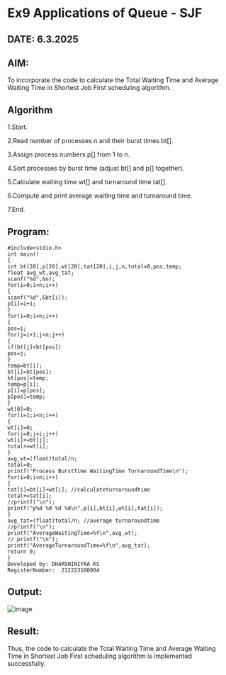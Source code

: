 # Ex9 Applications of Queue - SJF
## DATE: 6.3.2025
## AIM:
To incorporate the code to calculate the Total Waiting Time and Average Waiting Time in Shortest Job First scheduling algorithm.
## Algorithm
1.Start.

2.Read number of processes n and their burst times bt[].

3.Assign process numbers p[] from 1 to n.

4.Sort processes by burst time (adjust bt[] and p[] together).

5.Calculate waiting time wt[] and turnaround time tat[].

6.Compute and print average waiting time and turnaround time.

7.End.



## Program:
```
#include<stdio.h>
int main()
{
int bt[20],p[20],wt[20],tat[20],i,j,n,total=0,pos,temp;
float avg_wt,avg_tat;
scanf("%d",&n);
for(i=0;i<n;i++)
{
scanf("%d",&bt[i]);
p[i]=i+1;
}
for(i=0;i<n;i++)
{
pos=i;
for(j=i+1;j<n;j++)
{
if(bt[j]<bt[pos])
pos=j;
}
temp=bt[i];
bt[i]=bt[pos];
bt[pos]=temp;
temp=p[i];
p[i]=p[pos];
p[pos]=temp;
}
wt[0]=0;
for(i=1;i<n;i++)
{
wt[i]=0;
for(j=0;j<i;j++)
wt[i]+=bt[j];
total+=wt[i];
}
avg_wt=(float)total/n;
total=0;
printf("Process BurstTime WaitingTime TurnaroundTime\n");
for(i=0;i<n;i++)
{
tat[i]=bt[i]+wt[i]; //calculateturnaroundtime
total+=tat[i];
//printf("\n");
printf("p%d %d %d %d\n",p[i],bt[i],wt[i],tat[i]);
}
avg_tat=(float)total/n; //average turnaroundtime
//printf("\n");
printf("AverageWaitingTime=%f\n",avg_wt);
// printf("\n");
printf("AverageTurnaroundTime=%f\n",avg_tat);
return 0;
}
Developed by: DHARSHINIYAA KS
RegisterNumber:  212223100004

```

## Output:

![image](https://github.com/user-attachments/assets/6883d4da-ece1-47aa-88d5-f10fd191db5b)


## Result:
Thus, the code to calculate the Total Waiting Time and Average Waiting Time in Shortest Job First scheduling algorithm is implemented successfully.
